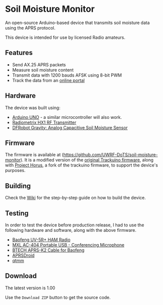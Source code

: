 
# Soil Moisture Monitor
An open-source Arduino-based device that transmits soil moisture data using the APRS protocol.

This device is intended for use by licensed Radio amateurs.

## Features
* Send AX.25 APRS packets
* Measure soil moisture content
* Transmit data with 1200 bauds AFSK using 8-bit PWM
* Track the data from an [online portal](https://aprs.fi/#!lat=44.83710&lng=-92.59170)

## Hardware
The device was built using: 
* [Arduino UNO](https://www.arduino.cc/en/Main/ArduinoBoardUno) - a similar microcontroller will also work.
* [Radiometrix HX1 RF Transmitter](http://www.radiometrix.com/content/hx1)
* [DFRobot Gravity: Analog Capacitive Soil Moisture Sensor](https://www.amazon.com/gp/product/B01GHY0N4K/ref=ox_sc_act_title_1?ie=UTF8&psc=1&smid=A2EH5PO307BR7O)


## Firmware
The firmware is available at (https://github.com/UWRF-DoTS/soil-moisture-monitor). It is a modified version of the [original Trackuino firmware](https://github.com/trackuino/trackuino), along with [Project Horus](https://code.google.com/archive/p/project-horus/source/default/source), a fork of the trackuino firmware, to support the device's purposes. 

## Building
Check the [Wiki](#) for the step-by-step guide on how to build the device.

## Testing
In order to test the device before production release, I had to use the following hardware and software, along with the above firmware.
 * [Baofeng UV-5R+ HAM Radio](https://www.amazon.com/BaoFeng-UV-5R-Dual-Radio-Black/dp/B007H4VT7A)
 * [MXL AC-404 Portable USB - Conferencing Microphone](https://www.bhphotovideo.com/c/product/581568-REG/MXL_AC_404_AC_404_Portable_USB_Conferencing.html)
 * [BTECH APRS-K2 Cable for Baofeng](https://www.amazon.com/APRS-K2-Connector-BaoFeng-APRSDroid-Compatible/dp/B01LMIBAZW)
 * [APRSDroid](https://aprsdroid.org/)
 * [qtmm](https://github.com/csete/qtmm)
 
## Download
The latest version is 1.00

Use the `Download ZIP` button to get the source code.
